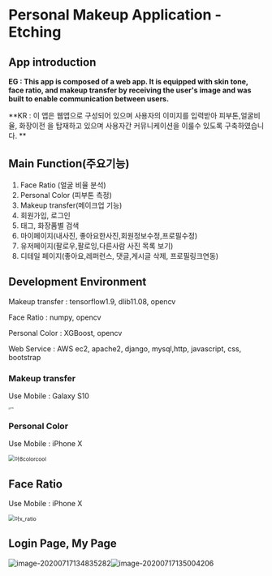 # Personal Makeup Application - Etching

## App introduction

**EG : This app is composed of a web app. It is equipped with skin tone, face ratio, and makeup transfer by receiving the user's image and was built to enable communication between users.**

**KR : 이 앱은 웹앱으로 구성되어 있으며 사용자의 이미지를 입력받아 피부톤,얼굴비율, 화장이전 을 탑재하고 있으며 사용자간 커뮤니케이션을 이룰수 있도록 구축하였습니다. **

## Main Function(주요기능)

1. Face Ratio (얼굴 비율 분석)
2. Personal Color (피부톤 측정)
3. Makeup transfer(메이크업 기능)
4. 회원가입, 로그인
5. 태그, 화장품별 검색
6. 마이페이지(내사진, 좋아요한사진,회원정보수정,프로필수정)
7. 유저페이지(팔로우,팔로잉,다른사람 사진 목록 보기)
8. 디테일 페이지(좋아요,레퍼런스, 댓글,게시글 삭제, 프로필링크연동)



## Development Environment

Makeup transfer : tensorflow1.9, dlib11.08, opencv

Face Ratio : numpy, opencv

Personal Color : XGBoost, opencv

Web Service : AWS ec2, apache2, django, mysql,http, javascript, css, bootstrap



### Makeup transfer

Use Mobile : Galaxy S10

<img src="https://github.com/roche-MH/etching/blob/master/Mobile_image/%EA%B0%A4_MT.gif?raw=true" alt="S10" style="zoom:25%;"/>

### Personal Color

Use Mobile : iPhone X

<img src="https://github.com/roche-MH/etching/blob/master/Mobile_image/%EC%95%84x_Color.gif?raw=true" alt="아8colorcool" style="zoom:75%;" />

## Face Ratio

Use Mobile : iPhone X

<img src="https://github.com/roche-MH/etching/blob/master/Mobile_image/%EC%95%84x_ratio.gif?raw=true" alt="아x_ratio" style="zoom:75%;" />

## Login Page, My Page

![image-20200717134835282](C:\Users\s_m04\AppData\Roaming\Typora\typora-user-images\image-20200717134835282.png)![image-20200717135004206](C:\Users\s_m04\AppData\Roaming\Typora\typora-user-images\image-20200717135004206.png)
